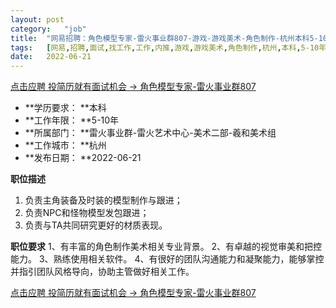 ```yaml
---
layout:	post
category:	"job"
title:	"网易招聘：角色模型专家-雷火事业群807-游戏-游戏美术-角色制作-杭州本科5-10年"
tags:	[网易,招聘,面试,找工作,工作,内推,游戏,游戏美术,角色制作,杭州,本科,5-10年]
date:	2022-06-21
---
```


[点击应聘 投简历就有面试机会 -> 角色模型专家-雷火事业群807](http://mobile.bole.netease.com/bole/boleDetail?id=27895&employeeId=346f03c3cda5f04c&key=all)



- **学历要求： **本科
- **工作年限： **5-10年
- **所属部门： **雷火事业群-雷火艺术中心-美术二部-羲和美术组
- **工作城市： **杭州
- **发布日期： **2022-06-21



**职位描述**
1. 负责主角装备及时装的模型制作与跟进；
2. 负责NPC和怪物模型发包跟进；
3. 负责与TA共同研究更好的材质表现。



**职位要求**
1、有丰富的角色制作美术相关专业背景。
2、有卓越的视觉审美和把控能力。
3、熟练使用相关软件。
4、有很好的团队沟通能力和凝聚能力，能够掌控并指引团队风格导向，协助主管做好相关工作。



[点击应聘 投简历就有面试机会 -> 角色模型专家-雷火事业群807](http://mobile.bole.netease.com/bole/boleDetail?id=27895&employeeId=346f03c3cda5f04c&key=all)
